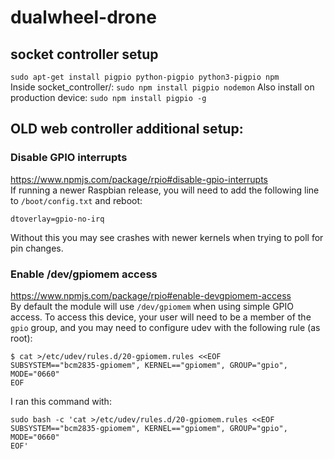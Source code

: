 # dualwheel-drone

## socket controller setup
``sudo apt-get install pigpio python-pigpio python3-pigpio npm``  
Inside socket_controller/: ``sudo npm install pigpio nodemon`` 
Also install on production device: ``sudo npm install pigpio -g``

## OLD web controller additional setup:
### Disable GPIO interrupts
https://www.npmjs.com/package/rpio#disable-gpio-interrupts  
If running a newer Raspbian release, you will need to add the following line to
`/boot/config.txt` and reboot:

```
dtoverlay=gpio-no-irq
```

Without this you may see crashes with newer kernels when trying to poll for pin
changes.

### Enable /dev/gpiomem access
https://www.npmjs.com/package/rpio#enable-devgpiomem-access  
By default the module will use `/dev/gpiomem` when using simple GPIO access.
To access this device, your user will need to be a member of the `gpio` group,
and you may need to configure udev with the following rule (as root):

```console
$ cat >/etc/udev/rules.d/20-gpiomem.rules <<EOF
SUBSYSTEM=="bcm2835-gpiomem", KERNEL=="gpiomem", GROUP="gpio", MODE="0660"
EOF
```

I ran this command with: 
```
sudo bash -c 'cat >/etc/udev/rules.d/20-gpiomem.rules <<EOF
SUBSYSTEM=="bcm2835-gpiomem", KERNEL=="gpiomem", GROUP="gpio", MODE="0660"
EOF'
```

